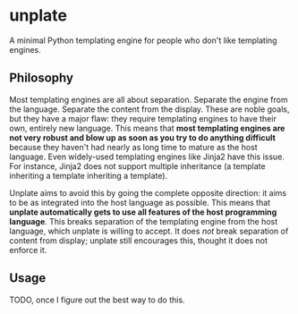 # unplate
A minimal Python templating engine for people who don't like templating engines.

## Philosophy
Most templating engines are all about separation. Separate the engine from the language. Separate the content from the display. These are noble goals, but they have a major flaw: they require templating engines to have their own, entirely new language. This means that **most templating engines are not very robust and blow up as soon as you try to do anything difficult** because they haven't had nearly as long time to mature as the host language. Even widely-used templating engines like Jinja2 have this issue. For instance, Jinja2 does not support multiple inheritance (a template inheriting a template inheriting a template).

Unplate aims to avoid this by going the complete opposite direction: it aims to be as integrated into the host language as possible. This means that **unplate automatically gets to use all features of the host programming language**. This breaks separation of the templating engine from the host language, which unplate is willing to accept. It does *not* break separation of content from display; unplate still encourages this, thought it does not enforce it.

## Usage
TODO, once I figure out the best way to do this.
